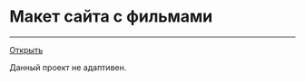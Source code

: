 # Макет сайта с фильмами
***
[Открыть](https://maksgd.github.io/SiteFilms/)

Данный проект не адаптивен. 
